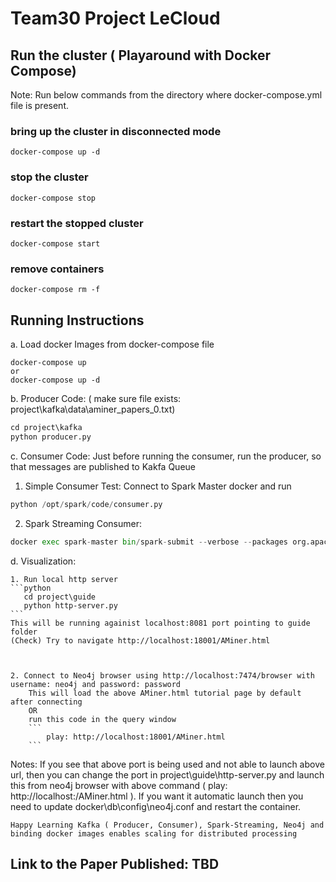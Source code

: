 # Team30 Project LeCloud

## Run the cluster ( Playaround with Docker Compose)
Note: Run below commands from the directory where docker-compose.yml file is present.
### bring up the cluster in disconnected mode
```
docker-compose up -d
```
### stop the cluster
```
docker-compose stop
```
### restart the stopped cluster
```
docker-compose start
```
### remove containers
```
docker-compose rm -f
```

## Running Instructions
a. Load docker Images from docker-compose file
```
docker-compose up
or 
docker-compose up -d
```

b. Producer Code: 
( make sure file exists: project\kafka\data\aminer_papers_0.txt)

```python
cd project\kafka
python producer.py
```

c. Consumer Code: 
    Just before running the consumer, run the producer, so that messages are published to Kakfa Queue

  1. Simple Consumer Test: Connect to Spark Master docker and run 
  ```python
  python /opt/spark/code/consumer.py
  ```

  2. Spark Streaming Consumer: 
  ```python
  docker exec spark-master bin/spark-submit --verbose --packages org.apache.spark:spark-streaming-kafka-0-8_2.11:2.3.1 --master spark://spark-master:7077 /opt/spark/code/consumerSpark.py
  ```

d.  Visualization:
    
    1. Run local http server
    ```python
       cd project\guide
       python http-server.py
    ```
    This will be running againist localhost:8081 port pointing to guide folder
    (Check) Try to navigate http://localhost:18001/AMiner.html

    

    2. Connect to Neo4j browser using http://localhost:7474/browser with username: neo4j and password: password
        This will load the above AMiner.html tutorial page by default after connecting
        OR
        run this code in the query window 
        ```
            play: http://localhost:18001/AMiner.html    
        ```
Notes: If you see that above port is being used and not able to launch above url, then you can change the port in project\guide\http-server.py and launch this from neo4j browser with above command ( play: http://localhost:<port>/AMiner.html ). If you want it automatic launch then you need to update docker\db\config\neo4j.conf and restart the container.
```
Happy Learning Kafka ( Producer, Consumer), Spark-Streaming, Neo4j and binding docker images enables scaling for distributed processing
```

## Link to the Paper Published: TBD